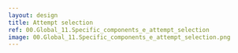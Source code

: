 ```yaml
---
layout: design
title: Attempt selection
ref: 00.Global_11.Specific_components_e_attempt_selection
image: 00.Global_11.Specific_components_e_attempt_selection.png
---
```


